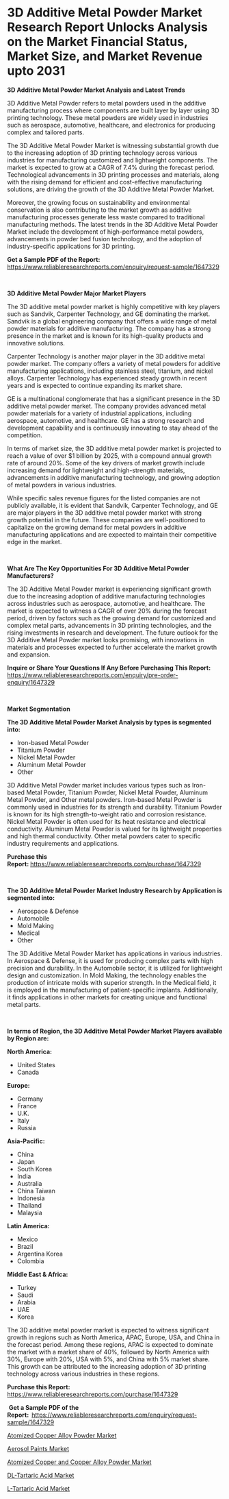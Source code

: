 <p><h1>3D Additive Metal Powder Market Research Report Unlocks Analysis on the Market Financial Status, Market Size, and Market Revenue upto 2031</h1></p><p><strong>3D Additive Metal Powder Market Analysis and Latest Trends</strong></p>
<p><p>3D Additive Metal Powder refers to metal powders used in the additive manufacturing process where components are built layer by layer using 3D printing technology. These metal powders are widely used in industries such as aerospace, automotive, healthcare, and electronics for producing complex and tailored parts. </p><p>The 3D Additive Metal Powder Market is witnessing substantial growth due to the increasing adoption of 3D printing technology across various industries for manufacturing customized and lightweight components. The market is expected to grow at a CAGR of 7.4% during the forecast period. Technological advancements in 3D printing processes and materials, along with the rising demand for efficient and cost-effective manufacturing solutions, are driving the growth of the 3D Additive Metal Powder Market.</p><p>Moreover, the growing focus on sustainability and environmental conservation is also contributing to the market growth as additive manufacturing processes generate less waste compared to traditional manufacturing methods. The latest trends in the 3D Additive Metal Powder Market include the development of high-performance metal powders, advancements in powder bed fusion technology, and the adoption of industry-specific applications for 3D printing.</p></p>
<p><strong>Get a Sample PDF of the Report:&nbsp;</strong> <a href="https://www.reliableresearchreports.com/enquiry/request-sample/1647329">https://www.reliableresearchreports.com/enquiry/request-sample/1647329</a></p>
<p>&nbsp;</p>
<p><strong>3D Additive Metal Powder Major Market Players</strong></p>
<p><p>The 3D additive metal powder market is highly competitive with key players such as Sandvik, Carpenter Technology, and GE dominating the market. Sandvik is a global engineering company that offers a wide range of metal powder materials for additive manufacturing. The company has a strong presence in the market and is known for its high-quality products and innovative solutions.</p><p>Carpenter Technology is another major player in the 3D additive metal powder market. The company offers a variety of metal powders for additive manufacturing applications, including stainless steel, titanium, and nickel alloys. Carpenter Technology has experienced steady growth in recent years and is expected to continue expanding its market share.</p><p>GE is a multinational conglomerate that has a significant presence in the 3D additive metal powder market. The company provides advanced metal powder materials for a variety of industrial applications, including aerospace, automotive, and healthcare. GE has a strong research and development capability and is continuously innovating to stay ahead of the competition.</p><p>In terms of market size, the 3D additive metal powder market is projected to reach a value of over $1 billion by 2025, with a compound annual growth rate of around 20%. Some of the key drivers of market growth include increasing demand for lightweight and high-strength materials, advancements in additive manufacturing technology, and growing adoption of metal powders in various industries.</p><p>While specific sales revenue figures for the listed companies are not publicly available, it is evident that Sandvik, Carpenter Technology, and GE are major players in the 3D additive metal powder market with strong growth potential in the future. These companies are well-positioned to capitalize on the growing demand for metal powders in additive manufacturing applications and are expected to maintain their competitive edge in the market.</p></p>
<p>&nbsp;</p>
<p><strong>What Are The Key Opportunities For 3D Additive Metal Powder Manufacturers?</strong></p>
<p><p>The 3D Additive Metal Powder market is experiencing significant growth due to the increasing adoption of additive manufacturing technologies across industries such as aerospace, automotive, and healthcare. The market is expected to witness a CAGR of over 20% during the forecast period, driven by factors such as the growing demand for customized and complex metal parts, advancements in 3D printing technologies, and the rising investments in research and development. The future outlook for the 3D Additive Metal Powder market looks promising, with innovations in materials and processes expected to further accelerate the market growth and expansion.</p></p>
<p><strong>Inquire or Share Your Questions If Any Before Purchasing This Report:</strong> <a href="https://www.reliableresearchreports.com/enquiry/pre-order-enquiry/1647329">https://www.reliableresearchreports.com/enquiry/pre-order-enquiry/1647329</a></p>
<p>&nbsp;</p>
<p><strong>Market Segmentation</strong></p>
<p><strong>The 3D Additive Metal Powder Market Analysis by types is segmented into:</strong></p>
<p><ul><li>Iron-based Metal Powder</li><li>Titanium Powder</li><li>Nickel Metal Powder</li><li>Aluminum Metal Powder</li><li>Other</li></ul></p>
<p><p>3D Additive Metal Powder market includes various types such as Iron-based Metal Powder, Titanium Powder, Nickel Metal Powder, Aluminum Metal Powder, and Other metal powders. Iron-based Metal Powder is commonly used in industries for its strength and durability. Titanium Powder is known for its high strength-to-weight ratio and corrosion resistance. Nickel Metal Powder is often used for its heat resistance and electrical conductivity. Aluminum Metal Powder is valued for its lightweight properties and high thermal conductivity. Other metal powders cater to specific industry requirements and applications.</p></p>
<p><strong>Purchase this Report:&nbsp;</strong><a href="https://www.reliableresearchreports.com/purchase/1647329">https://www.reliableresearchreports.com/purchase/1647329</a></p>
<p>&nbsp;</p>
<p><strong>The 3D Additive Metal Powder Market Industry Research by Application is segmented into:</strong></p>
<p><ul><li>Aerospace & Defense</li><li>Automobile</li><li>Mold Making</li><li>Medical</li><li>Other</li></ul></p>
<p><p>The 3D Additive Metal Powder Market has applications in various industries. In Aerospace & Defense, it is used for producing complex parts with high precision and durability. In the Automobile sector, it is utilized for lightweight design and customization. In Mold Making, the technology enables the production of intricate molds with superior strength. In the Medical field, it is employed in the manufacturing of patient-specific implants. Additionally, it finds applications in other markets for creating unique and functional metal parts.</p></p>
<p>&nbsp;</p>
<p><strong>In terms of Region, the 3D Additive Metal Powder Market Players available by Region are:</strong></p>
<p>
    <p> <strong> North America: </strong>
        <ul>
            <li>United States</li>
            <li>Canada</li>
        </ul>
        </p> 
    <p> <strong> Europe: </strong>
        <ul>
            <li>Germany</li>
            <li>France</li>
            <li>U.K.</li>
            <li>Italy</li>
            <li>Russia</li>
        </ul>
        </p> 
    <p> <strong> Asia-Pacific: </strong>
        <ul>
            <li>China</li>
            <li>Japan</li>
            <li>South Korea</li>
            <li>India</li>
            <li>Australia</li>
            <li>China Taiwan</li>
            <li>Indonesia</li>
            <li>Thailand</li>
            <li>Malaysia</li>
        </ul>
        </p> 
    <p> <strong> Latin America: </strong>
        <ul>
            <li>Mexico</li>
            <li>Brazil</li>
            <li>Argentina Korea</li>
            <li>Colombia</li>
        </ul>
        </p> 
    <p> <strong> Middle East & Africa: </strong>
        <ul>
            <li>Turkey</li>
            <li>Saudi</li>
            <li>Arabia</li>
            <li>UAE</li>
            <li>Korea</li>
        </ul>
    </p>
    </p>
<p><p>The 3D additive metal powder market is expected to witness significant growth in regions such as North America, APAC, Europe, USA, and China in the forecast period. Among these regions, APAC is expected to dominate the market with a market share of 40%, followed by North America with 30%, Europe with 20%, USA with 5%, and China with 5% market share. This growth can be attributed to the increasing adoption of 3D printing technology across various industries in these regions.</p></p>
<p><strong>Purchase this Report: </strong><a href="https://www.reliableresearchreports.com/purchase/1647329">https://www.reliableresearchreports.com/purchase/1647329</a></p>
<p>&nbsp;<strong>Get a Sample PDF of the Report:&nbsp;&nbsp;</strong><a href="https://www.reliableresearchreports.com/enquiry/request-sample/1647329">https://www.reliableresearchreports.com/enquiry/request-sample/1647329</a></p>
<p><strong></strong></p>
<p><p><a href="https://github.com/brenzgnarento/Market-Research-Report-List-1/blob/main/atomized-copper-alloy-powder-market.md">Atomized Copper Alloy Powder Market</a></p><p><a href="https://view.publitas.com/reportprime-1/aerosol-paints-market-size-market-share-and-global-market-analysis-report-2024-2031/">Aerosol Paints Market</a></p><p><a href="https://github.com/jerrycopelandthomaswsqd8q/Market-Research-Report-List-1/blob/main/atomized-copper-and-copper-alloy-powder-market.md">Atomized Copper and Copper Alloy Powder Market</a></p><p><a href="https://full-wildebeest-80b.notion.site/DL-Tartaric-Acid-Market-Research-Report-Provides-Critical-Insights-that-can-help-Shape-Business-Deve-01ccd42c05f1405f951e03f2093345e4">DL-Tartaric Acid Market</a></p><p><a href="https://flame-sidecar-702.notion.site/L-Tartaric-Acid-Market-Size-Global-Industry-Overview-Market-Segmentation-and-Forecast-2024-to-203-eb6e7b34910a4bff8bb5065b2c097091">L-Tartaric Acid Market</a></p></p>